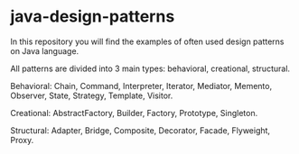# java-design-patterns
In this repository you will find the examples of often used design patterns on Java language.

All patterns are divided into 3 main types: behavioral, creational, structural.

Behavioral: Chain, Command, Interpreter, Iterator, Mediator, Memento, Observer, State, Strategy, Template, Visitor.

Creational: AbstractFactory, Builder, Factory, Prototype, Singleton.

Structural: Adapter, Bridge, Composite, Decorator, Facade, Flyweight, Proxy.
